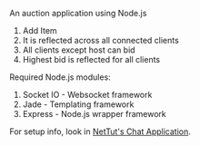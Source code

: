 An auction application using Node.js

1. Add Item
2. It is reflected across all connected clients
3. All clients except host can bid
4. Highest bid is reflected for all clients

Required Node.js modules:

1. Socket IO - Websocket framework
2. Jade - Templating framework
3. Express - Node.js wrapper framework

For setup info, look in [NetTut's Chat Application](http://net.tutsplus.com/tutorials/javascript-ajax/using-node-js-and-websockets-to-build-a-chat-service/).
